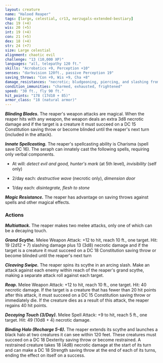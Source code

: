 ```yaml
---
layout: creature
name: "Haloed Reaper"
tags: [large, celestial, cr13, nerzugals-extended-bestiary]
cha: 19 (+4)
wis: 20 (+5)
int: 19 (+4)
con: 21 (+5)
dex: 18 (+4)
str: 24 (+7)
size: Large celestial
alignment: chaotic evil
challenge: "13 (10,000 XP)"
languages: "all, telepathy 120 ft."
skills: "Acrobatics +9, Perception +10"
senses: "darkvision 120ft., passive Perception 19"
saving_throws: "Con +9, Wis +9, Cha +8"
damage_resistances: "necrotic; bludgeoning, piercing, and slashing from nonmagical weapons"
condition_immunities: "charmed, exhausted, frightened"
speed: "30 ft., fly 90 ft."
hit_points: "178 (17d10 + 85)"
armor_class: "18 (natural armor)"
---
```


***Blinding Blades.*** The reaper's weapon attacks are
magical. When the reaper hits with any weapon, the
weapon deals an extra 3d8 necrotic damage and if the
target is a creature it must succeed on a DC 15
Constitution saving throw or become blinded until the
reaper's next turn (included in the attack).

***Innate Spellcasting.*** The reaper's spellcasting ability is
Charisma (spell save DC 16). The seraph can innately
cast the following spells, requiring only verbal
components.

* At will: <i>detect evil and good, hunter's mark </i>(at 5th level)<i>, invisibility </i>(self only)

* 2/day each: <i>destructive wave </i>(necrotic only), <i>dimension door</i>

* 1/day each: <i>disintegrate, flesh to stone</i>

***Magic Resistance.*** The reaper has advantage on saving
throws against spells and other magical effects.

### Actions

***Multiattack.*** The reaper makes two melee attacks, only
one of which can be a decaying touch.

***Grand Scythe.*** Melee Weapon Attack: +12 to hit, reach
10 ft., one target. Hit: 19 (2d12 + 7) slashing damage
plus 13 (3d8) necrotic damage and if the target is a
creature it must succeed on a DC 18 Constitution
saving throw or become blinded until the reaper's next
turn

***Cleaving Swipe.*** The reaper spins its scythe in an arcing
slash. Make an attack against each enemy within reach
of the reaper's grand scythe, making a separate attack
roll against each target.

***Reap.*** Melee Weapon Attack: +12 to hit, reach 10 ft.,
one target. Hit: 40 necrotic damage. If the target is a
creature that has fewer than 20 hit points after this
attack, it must succeed on a DC 15 Constitution saving
throw or immediately die. If the creature dies as a
result of this attack, the reaper regains 40 hit points.

***Decaying Touch (3/Day).*** Melee Spell Attack: +9 to hit,
reach 5 ft., one target. Hit: 49 (10d8 + 4) necrotic
damage.

***Binding Halo (Recharge 5-6).*** The reaper extends its
scythe and launches a black halo at two creatures it can
see within 120 feet. These creatures must succeed on
a DC 18 Dexterity saving throw or become restrained.
A restrained creature takes 18 (4d8) necrotic damage
at the start of its turn and can make a DC 18 Strength
saving throw at the end of each of its turns, ending the
effect on itself on a success.
